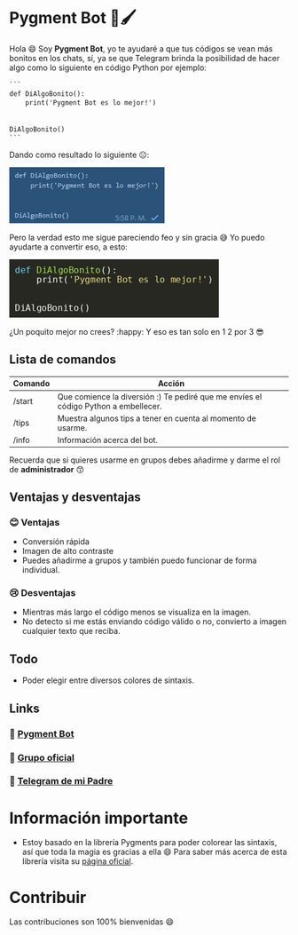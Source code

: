 # Pygment Bot :robot::paintbrush:
Hola :smile: Soy **Pygment Bot**, yo te ayudaré a que tus códigos se vean más bonitos en los chats, sí, ya se que Telegram brinda la posibilidad de hacer algo como lo siguiente en código Python por ejemplo:

```
​```
def DiAlgoBonito():
    print('Pygment Bot es lo mejor!')


DiAlgoBonito()
​```
```

Dando como resultado lo siguiente :neutral_face::

![ugly_message](capturas/ugly_message.png)

Pero la verdad esto me sigue pareciendo feo y sin gracia :sweat_smile: Yo puedo ayudarte a convertir eso, a esto:

![pygmentbot_result](capturas/pygmentbot_result.jpg)

¿Un poquito mejor no crees? :happy: Y eso es tan solo en 1 2 por 3 :sunglasses:



## Lista de comandos

| Comando | Acción                                                       |
| ------- | ------------------------------------------------------------ |
| /start  | Que comience la diversión :) Te pediré que me envíes el código Python a embellecer. |
| /tips   | Muestra algunos tips a tener en cuenta al momento de usarme. |
| /info   | Información acerca del bot.                                  |

Recuerda que si quieres usarme en grupos debes añadirme y darme el rol de **administrador** :kissing_smiling_eyes:



## Ventajas y desventajas

### :blush: Ventajas

* Conversión rápida
* Imagen de alto contraste
* Puedes añadirme a grupos y también puedo funcionar de forma individual.

### :cry: Desventajas

* Mientras más largo el código menos se visualiza en la imagen.
* No detecto si me estás enviando código válido o no, convierto a imagen cualquier texto que reciba.



## Todo

* Poder elegir entre diversos colores de sintaxis.



## Links

### :robot: [Pygment Bot​](https://t.me/Pygment_Bot)

### :handshake: [Grupo oficial](https://t.me/joinchat/czBq66CiVT82Yzgx)

### :man: [Telegram de mi Padre](https://t.me/jalkhov)



# Información importante

* Estoy basado en la librería Pygments para poder colorear las sintaxis, así que toda la magia es gracias a ella :smile: Para saber más acerca de esta librería visita su [página oficial](https://pygments.org).



# Contribuir

Las contribuciones son 100% bienvenidas :smile: